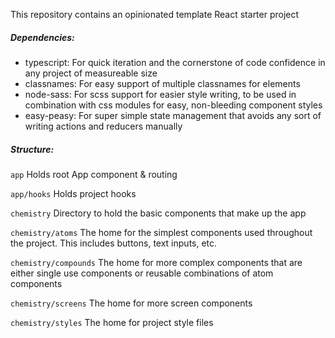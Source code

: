 This repository contains an opinionated template React starter project

##### Dependencies:
- typescript: For quick iteration and the cornerstone of code confidence in any project of measureable size
- classnames: For easy support of multiple classnames for elements
- node-sass: For scss support for easier style writing, to be used in combination with css modules for easy, non-bleeding component styles
- easy-peasy: For super simple state management that avoids any sort of writing actions and reducers manually

##### Structure:
`app` Holds root App component & routing

`app/hooks` Holds project hooks

`chemistry` Directory to hold the basic components that make up the app

`chemistry/atoms` The home for the simplest components used throughout the project. This includes buttons, text inputs, etc.

`chemistry/compounds` The home for more complex components that are either single use components or reusable combinations of atom components

`chemistry/screens` The home for more screen components

`chemistry/styles` The home for project style files
